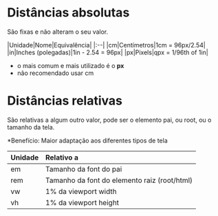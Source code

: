 # Distâncias absolutas <length>

São fixas e não alteram o seu valor.

|Unidade|Nome|Equivalência|
|:--|
|cm|Centímetros|1cm = 96px/2.54|
|in|Inches (polegadas)|1in - 2.54 = 96px|
|px|Pixels|qpx = 1/96th of 1in|

* o mais comum e mais utilizado é o **px**
* não recomendado usar cm

# Distâncias relativas

São relativas a algum outro valor, pode ser o elemento pai, ou root, ou o tamanho da tela.

*Benefício: Maior adaptação aos diferentes tipos de tela

|Unidade|Relativo a|
|:---|:---|
|em|Tamanho da font do pai|
|rem|Tamanho da font do elemento raiz (root/html)|
|vw|1% da viewport width|
|vh|1% da viewport height|